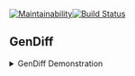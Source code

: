 [![Maintainability](https://api.codeclimate.com/v1/badges/9519bb0572ce94f36585/maintainability)](https://codeclimate.com/github/vladsad/backend-project-lvl2/maintainability)[![Build Status](https://travis-ci.org/vladsad/backend-project-lvl2.svg?branch=master)](https://travis-ci.org/vladsad/backend-project-lvl2)

## GenDiff

<details>
<summary>GenDiff Demonstration</summary>
<a href="https://asciinema.org/a/8j9cugAP0mkxnALuIlIzzXRME" target="_blank"><img src="https://asciinema.org/a/8j9cugAP0mkxnALuIlIzzXRME.svg" /></a>
</details>
